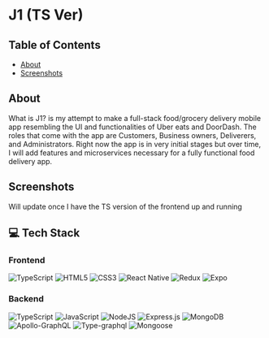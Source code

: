 # J1 (TS Ver)

## Table of Contents

- [About](#about)
- [Screenshots](#screenshots)

## About

What is J1? is my attempt to make a full-stack food/grocery delivery mobile app resembling the UI and functionalities of Uber eats and DoorDash. The roles that come with the app are Customers, Business owners, Deliverers, and Administrators. Right now the app is in very initial stages but over time, I will add features and microservices necessary for a fully functional food delivery app.

## Screenshots

Will update once I have the TS version of the frontend up and running

## 💻 Tech Stack

### Frontend

![TypeScript](https://img.shields.io/badge/typescript-%23007ACC.svg?style=plastic&logo=typescript&logoColor=white)
![HTML5](https://img.shields.io/badge/html5-%23E34F26.svg?style=plastic&logo=html5&logoColor=white)
![CSS3](https://img.shields.io/badge/css3-%231572B6.svg?style=plastic&logo=css3&logoColor=white)
![React Native](https://img.shields.io/badge/react_native-%2320232a.svg?style=plastic&logo=react&logoColor=%2361DAFB)
![Redux](https://img.shields.io/badge/redux-%23593d88.svg?style=plastic&logo=redux&logoColor=white)
![Expo](https://img.shields.io/badge/expo-1C1E24?style=plastic&logo=expo&logoColor=#D04A37)

### Backend

![TypeScript](https://img.shields.io/badge/typescript-%23007ACC.svg?style=plastic&logo=typescript&logoColor=white)
![JavaScript](https://img.shields.io/badge/javascript-%23323330.svg?style=plastic&logo=javascript&logoColor=%23F7DF1E)
![NodeJS](https://img.shields.io/badge/node.js-6DA55F?style=plastic&logo=node.js&logoColor=white)
![Express.js](https://img.shields.io/badge/express.js-%23404d59.svg?style=plastic&logo=express&logoColor=%2361DAFB)
![MongoDB](https://img.shields.io/badge/MongoDB-%234ea94b.svg?style=plastic&logo=mongodb&logoColor=white)
![Apollo-GraphQL](https://img.shields.io/badge/-ApolloGraphQL-311C87?style=plastic&logo=apollo-graphql)
![Type-graphql](https://img.shields.io/badge/-TypeGraphQL-%23C04392?style=plastic)
![Mongoose](https://img.shields.io/badge/-Mongoose-%23C0392D?style=plastic&logo=mongodb)
